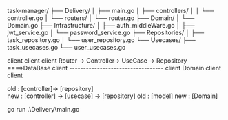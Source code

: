 task-manager/
├── Delivery/
│   ├── main.go
│   ├── controllers/
│   │   └── controller.go
│   └── routers/
│       └── router.go
├── Domain/
│   └── Domain.go
├── Infrastructure/
│   ├── auth_middleWare.go
│   ├── jwt_service.go
│   └── password_service.go
├── Repositories/
│   ├── task_repository.go
│   └── user_repository.go
└── Usecases/
    ├── task_usecases.go
    └── user_usecases.go

client
client
client        Router -> Controller-> UseCase -> Repository   ====>DataBase
client                ----------------------------------
client                               Domain
client
client

old : [controller]-> [repository]  
new : [controller] -> [usecase] -> [repository] 
old : [model]
new : [Domain]


 go run .\Delivery\main.go